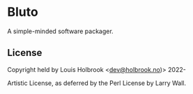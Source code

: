 # Bluto

A simple-minded software packager.


## License

Copyright held by Louis Holbrook <[dev@holbrook.no](mailto:dev.holbrook.no))> 2022-

Artistic License, as deferred by the Perl License by Larry Wall.
